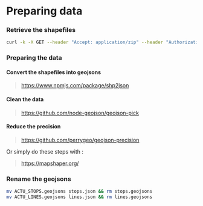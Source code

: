 # Preparing data
### Retrieve the shapefiles
```bash 
curl -k -X GET --header "Accept: application/zip" --header "Authorization: Bearer TOKEN" -o ./shapefiles.zip "https://opendata-api.stib-mivb.be/Files/2.0/Shapefiles"
```

### Preparing the data 
#### Convert the shapefiles into geojsons
> https://www.npmjs.com/package/shp2json

#### Clean the data
> https://github.com/node-geojson/geojson-pick

#### Reduce the precision
> https://github.com/perrygeo/geojson-precision

Or simply do these steps with :
> https://mapshaper.org/

### Rename the geojsons 
```bash
mv ACTU_STOPS.geojsons stops.json && rm stops.geojsons
mv ACTU_LINES.geojsons lines.json && rm lines.geojsons
```